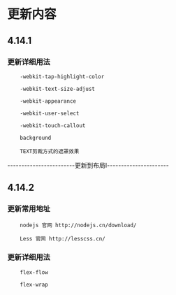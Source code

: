 # 更新内容

## 4.14.1

### 更新详细用法
        -webkit-tap-highlight-color

        -webkit-text-size-adjust

        -webkit-appearance

        -webkit-user-select

        -webkit-touch-callout

        background

        TEXT剪裁方式的遮罩效果

------------------------更新到布局Ⅰ----------------------

## 4.14.2
### 更新常用地址 
        nodejs 官网 http://nodejs.cn/download/

        Less 官网 http://lesscss.cn/

### 更新详细用法
        flex-flow

        flex-wrap